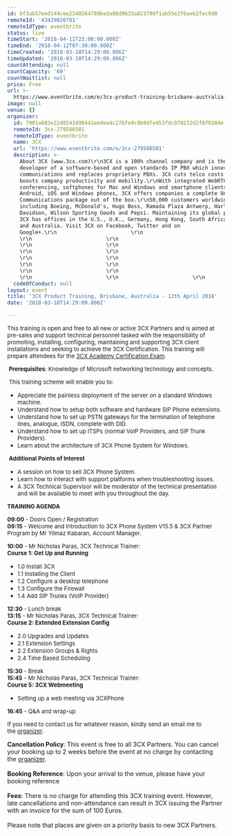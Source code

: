 ```yaml
---
id: bf3ab57eed144cee2340264789beda88d0633a823798f1ab55e2f6aeb2fec9d0
remoteId: '43429826781'
remoteIdType: eventbrite
status: live
timeStart: '2018-04-11T23:00:00.000Z'
timeEnd: '2018-04-12T07:30:00.000Z'
timeCreated: '2018-03-10T14:29:09.806Z'
timeUpdated: '2018-03-10T14:29:09.806Z'
countAttending: null
countCapacity: '60'
countWaitlist: null
price: Free
url: >-
  https://www.eventbrite.com/e/3cx-product-training-brisbane-australia-12th-april-2018-tickets-43429826781?aff=ebapi
image: null
venue: {}
organizer:
  id: 7901a683e22d8243498441eedea4c27bfe9c9b9dfe453fdc970232d2f8f9384e
  remoteId: 3cx-279586501
  remoteIdType: eventbrite
  name: 3CX
  url: 'https://www.eventbrite.com/o/3cx-279586501'
  description: >-
    About 3CX (www.3cx.com)\r\n3CX is a 100% channel company and is the
    developer of a software-based and open standards IP PBX which innovates
    communications and replaces proprietary PBXs. 3CX cuts telco costs and
    boosts company productivity and mobility.\r\nWith integrated WebRTC web
    conferencing, softphones for Mac and Windows and smartphone clients for
    Android, iOS and Windows phones, 3CX offers companies a complete Unified
    Communications package out of the box.\r\n50,000 customers worldwide use 3CX
    including Boeing, McDonald's, Hugo Boss, Ramada Plaza Antwerp, Harley
    Davidson, Wilson Sporting Goods and Pepsi. Maintaining its global presence,
    3CX has offices in the U.S., U.K., Germany, Hong Kong, South Africa, Russia
    and Australia. Visit 3CX on Facebook, Twitter and on
    Google+.\r\n                        \r\n                       
    \r\n                        \r\n                       
    \r\n                        \r\n                       
    \r\n                        \r\n                       
    \r\n                        \r\n                       
    \r\n                        \r\n                       
    \r\n                        \r\n                       
    \r\n                        \r\n                        \r\n
  codeOfConduct: null
layout: event
title: '3CX Product Training, Brisbane, Australia - 12th April 2018'
date: '2018-03-10T14:29:09.806Z'

---
```

<P><SPAN STYLE="font-size: small;">This training is open and free to all new or active 3CX Partners and is aimed at pre-sales and support technical personnel tasked with the responsibility of promoting, installing, configuring, maintaining and supporting 3CX client installations and seeking to achieve the 3CX Certification. This training will prepare attendees for the <A HREF="http://www.3cx.com/3CXAcademy/" TARGET="_blank" REL="nofollow noopener noreferrer nofollow nofollow nofollow nofollow nofollow nofollow noopener noreferrer nofollow">3CX Academy Certification Exam</A>.</SPAN></P>
<P><SPAN STYLE="font-size: small;"> <STRONG>Prerequisites</STRONG>: Knowledge of Microsoft networking technology and concepts.</SPAN></P>
<P><SPAN STYLE="font-size: small;"> This training scheme will enable you to:</SPAN></P>
<UL>
<LI><SPAN STYLE="font-size: small;">Appreciate the painless deployment of the server on a standard Windows machine.</SPAN></LI>
<LI><SPAN STYLE="font-size: small;">Understand how to setup both software and hardware SIP Phone extensions.</SPAN></LI>
<LI><SPAN STYLE="font-size: small;">Understand how to set up PSTN gateways for the termination of telephone lines, analogue, ISDN, complete with DID.</SPAN></LI>
<LI><SPAN STYLE="font-size: small;">Understand how to set up ITSPs (normal VoIP Providers, and SIP Trunk Providers).</SPAN></LI>
<LI><SPAN STYLE="font-size: small;">Learn about the architecture of 3CX Phone System for Windows.</SPAN></LI>
</UL>
<P><SPAN STYLE="font-size: small;"> <STRONG>Additional Points of Interest</STRONG></SPAN></P>
<UL>
<LI><SPAN STYLE="font-size: small;">A session on how to sell 3CX Phone System.</SPAN></LI>
<LI><SPAN STYLE="font-size: small;">Learn how to interact with support platforms when troubleshooting issues.</SPAN></LI>
<LI><SPAN STYLE="font-size: small;">A 3CX Technical Supervisor will be moderator of the technical presentation and will be available to meet with you throughout the day.</SPAN></LI>
</UL>
<P><SPAN STYLE="font-size: small;"><STRONG>TRAINING AGENDA</STRONG></SPAN><BR></P>
<P><SPAN STYLE="font-size: small;"><STRONG><SPAN CLASS="aBn"><SPAN CLASS="aQJ">09:00</SPAN></SPAN></STRONG> - Doors Open / Registration</SPAN><BR><SPAN STYLE="font-size: small;"><STRONG><SPAN CLASS="aBn"><SPAN CLASS="aQJ">09:15</SPAN></SPAN></STRONG> - Welcome and Introduction to 3CX Phone System V15.5 &amp; 3CX Partner Program by Mr Yilmaz Kabaran, Account Manager.</SPAN><BR></P>
<P><SPAN STYLE="font-size: small;"><STRONG><SPAN CLASS="aBn"><SPAN CLASS="aQJ">10:00</SPAN></SPAN></STRONG> - Mr Nicholas Paras, 3CX Technical Trainer:</SPAN><BR><SPAN STYLE="font-size: small;"><STRONG>Course 1: Get Up and Running</STRONG></SPAN><BR></P>
<UL>
<LI><SPAN STYLE="font-size: small;">1.0 Install 3CX</SPAN></LI>
<LI><SPAN STYLE="font-size: small;">1.1 Installing the Client</SPAN></LI>
<LI><SPAN STYLE="font-size: small;">1.2 Configure a desktop telephone</SPAN></LI>
<LI><SPAN STYLE="font-size: small;">1.3 Configure the Firewall</SPAN></LI>
<LI><SPAN STYLE="font-size: small;">1.4 Add SIP Trunks (VoIP Provider)</SPAN></LI>
</UL>
<P><SPAN STYLE="font-size: small;"><STRONG><SPAN CLASS="aBn"><SPAN CLASS="aQJ">12:30</SPAN></SPAN></STRONG> - Lunch break</SPAN><BR><SPAN STYLE="font-size: small;"><STRONG><SPAN CLASS="aBn"><SPAN CLASS="aQJ">13:15</SPAN></SPAN></STRONG> - Mr Nicholas Paras, 3CX Technical Trainer:</SPAN><BR><SPAN STYLE="font-size: small;"><STRONG>Course 2: Extended Extension Config</STRONG></SPAN><BR></P>
<UL>
<LI><SPAN STYLE="font-size: small;">2.0 Upgrades and Updates</SPAN></LI>
<LI><SPAN STYLE="font-size: small;">2.1 Extension Settings</SPAN></LI>
<LI><SPAN STYLE="font-size: small;">2.2 Extension Groups &amp; Rights</SPAN></LI>
<LI><SPAN STYLE="font-size: small;">2.4 Time Based Scheduling</SPAN></LI>
</UL>
<P><SPAN STYLE="font-size: small;"><STRONG><SPAN CLASS="aBn"><SPAN CLASS="aQJ">15:30</SPAN></SPAN></STRONG> - Break</SPAN><BR><SPAN STYLE="font-size: small;"><STRONG><SPAN CLASS="aBn"><SPAN CLASS="aQJ">15:45</SPAN></SPAN></STRONG> - Mr Nicholas Paras, 3CX Technical Trainer:</SPAN><BR><SPAN STYLE="font-size: small;"><STRONG>Course 5: 3CX Webmeeting</STRONG></SPAN><BR></P>
<UL>
<LI><SPAN STYLE="font-size: small;">Setting up a web meeting via 3CXPhone</SPAN></LI>
</UL>
<P><SPAN STYLE="font-size: small;"><STRONG><SPAN CLASS="aBn"><SPAN CLASS="aQJ">16:45</SPAN></SPAN></STRONG> - Q&A and wrap-up</SPAN></P>
<P><SPAN STYLE="font-size: small;">If you need to contact us for whatever reason, kindly send an email me to the <A HREF="mailto:ee@3cx.com" REL="nofollow">organizer</A>.</SPAN></P>
<DIV><SPAN><STRONG>Cancellation Policy</STRONG>: This event is free to all 3CX Partners. You can cancel your booking up to 2 weeks before the event at no charge by contacting the <A HREF="mailto:ee@3cx.com" REL="nofollow">organizer</A>.</SPAN></DIV>
<DIV><SPAN><BR></SPAN></DIV>
<DIV><SPAN><STRONG>Booking Reference</STRONG>: Upon your arrival to the venue, please have your booking reference </SPAN></DIV>
<DIV><SPAN><BR></SPAN></DIV>
<DIV><SPAN><STRONG>Fees</STRONG>: There is no charge for attending this 3CX training event. However, late cancellations and non-attendance can result in 3CX issuing the Partner with an invoice for the sum of 100 Euros.</SPAN></DIV>
<DIV><SPAN><BR></SPAN></DIV>
<DIV><SPAN>Please note that places are given on a priority basis to new 3CX Partners.</SPAN></DIV>
